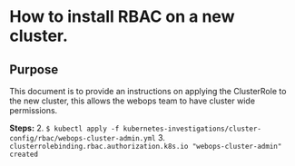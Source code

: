 # How to install RBAC on a new cluster.

## Purpose
This document is to provide an instructions on applying the ClusterRole to the new cluster, this allows the webops team to have cluster wide permissions. 

**Steps:**
2. `$ kubectl apply -f kubernetes-investigations/cluster-config/rbac/webops-cluster-admin.yml`
3. `clusterrolebinding.rbac.authorization.k8s.io "webops-cluster-admin" created`









